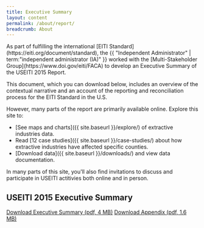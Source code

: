 ```yaml
---
title: Executive Summary
layout: content
permalink: /about/report/
breadcrumb: About
---
```



<p class="case_studies_intro-para" markdown="1">As part of fulfilling the international [EITI Standard](https://eiti.org/document/standard), the {{ "Independent Administrator" | term:"independent administrator (IA)" }} worked with the [Multi-Stakeholder Group](https://www.doi.gov/eiti/FACA) to develop an Executive Summary of the USEITI 2015 Report.</p>

This document, which you can download below, includes an overview of the contextual narrative and an account of the reporting and reconciliation process for the EITI Standard in the U.S.

However, many parts of the report are primarily available online. Explore this site to:

* [See maps and charts]({{ site.baseurl }}/explore/) of extractive industries data.
* Read [12 case studies]({{ site.baseurl }}/case-studies/) about how extractive industries have affected specific counties.
* [Download data]({{ site.baseurl }}/downloads/) and view data documentation.

In many parts of this site, you'll also find invitations to discuss and participate in USEITI actitivies both online and in person.

## USEITI 2015 Executive Summary

<a href="{{site.baseurl}}/downloads/USEITI_executive-summary_2015-12-22.pdf" class="button-tertiary"><icon class="icon-cloud icon-padded"></icon>Download Executive Summary (pdf, 4 MB)</a>
<a href="{{site.baseurl}}/downloads/USEITI_extractive-revenue-appendix_2015-12-22.pdf" class="button-tertiary"><icon class="icon-cloud icon-padded"></icon>Download Appendix (pdf, 1.6 MB)</a>

